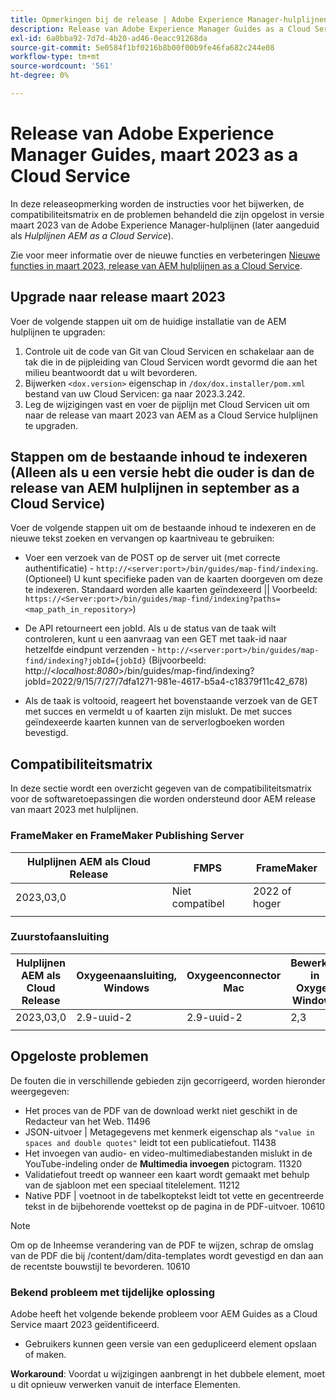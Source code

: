 ```yaml
---
title: Opmerkingen bij de release | Adobe Experience Manager-hulplijnen as a Cloud Service, release maart 2023
description: Release van Adobe Experience Manager Guides as a Cloud Service in maart
exl-id: 6a0bba92-7d7d-4b20-ad46-0eacc91268da
source-git-commit: 5e0584f1bf0216b8b00f00b9fe46fa682c244e08
workflow-type: tm+mt
source-wordcount: '561'
ht-degree: 0%

---
```


# Release van Adobe Experience Manager Guides, maart 2023 as a Cloud Service

In deze releaseopmerking worden de instructies voor het bijwerken, de compatibiliteitsmatrix en de problemen behandeld die zijn opgelost in versie maart 2023 van de Adobe Experience Manager-hulplijnen (later aangeduid als *Hulplijnen AEM as a Cloud Service*).

Zie voor meer informatie over de nieuwe functies en verbeteringen [Nieuwe functies in maart 2023, release van AEM hulplijnen as a Cloud Service](whats-new-2023.3.0.md).

## Upgrade naar release maart 2023

Voer de volgende stappen uit om de huidige installatie van de AEM hulplijnen te upgraden:
1. Controle uit de code van Git van Cloud Servicen en schakelaar aan de tak die in de pijpleiding van Cloud Servicen wordt gevormd die aan het milieu beantwoordt dat u wilt bevorderen.
2. Bijwerken `<dox.version>` eigenschap in `/dox/dox.installer/pom.xml` bestand van uw Cloud Servicen: ga naar 2023.3.242.
3. Leg de wijzigingen vast en voer de pijplijn met Cloud Servicen uit om naar de release van maart 2023 van AEM as a Cloud Service hulplijnen te upgraden.

## Stappen om de bestaande inhoud te indexeren (Alleen als u een versie hebt die ouder is dan de release van AEM hulplijnen in september as a Cloud Service)

Voer de volgende stappen uit om de bestaande inhoud te indexeren en de nieuwe tekst zoeken en vervangen op kaartniveau te gebruiken:

* Voer een verzoek van de POST op de server uit (met correcte authentificatie) - `http://<server:port>/bin/guides/map-find/indexing`.
(Optioneel) U kunt specifieke paden van de kaarten doorgeven om deze te indexeren. Standaard worden alle kaarten geïndexeerd || Voorbeeld: `https://<Server:port>/bin/guides/map-find/indexing?paths=<map_path_in_repository>`)

* De API retourneert een jobId. Als u de status van de taak wilt controleren, kunt u een aanvraag van een GET met taak-id naar hetzelfde eindpunt verzenden - `http://<server:port>/bin/guides/map-find/indexing?jobId={jobId}`
(Bijvoorbeeld: http://&lt;_localhost:8080_>/bin/guides/map-find/indexing?jobId=2022/9/15/7/27/7dfa1271-981e-4617-b5a4-c18379f11c42_678)

* Als de taak is voltooid, reageert het bovenstaande verzoek van de GET met succes en vermeldt u of kaarten zijn mislukt. De met succes geïndexeerde kaarten kunnen van de serverlogboeken worden bevestigd.

## Compatibiliteitsmatrix

In deze sectie wordt een overzicht gegeven van de compatibiliteitsmatrix voor de softwaretoepassingen die worden ondersteund door AEM release van maart 2023 met hulplijnen.

### FrameMaker en FrameMaker Publishing Server

| Hulplijnen AEM als Cloud Release | FMPS | FrameMaker |
| --- | --- | --- |
| 2023,03,0 | Niet compatibel | 2022 of hoger |
| | | |


### Zuurstofaansluiting

| Hulplijnen AEM als Cloud Release | Oxygeenaansluiting, Windows | Oxygeenconnector Mac | Bewerken in Oxygen Windows | Bewerken in Oxygen Mac |
| --- | --- | --- | --- | --- |
| 2023,03,0 | 2.9-uuid-2 | 2.9-uuid-2 | 2,3 | 2,3 |
|  |  |  |  |

## Opgeloste problemen

De fouten die in verschillende gebieden zijn gecorrigeerd, worden hieronder weergegeven:

* Het proces van de PDF van de download werkt niet geschikt in de Redacteur van het Web. 11496
* JSON-uitvoer | Metagegevens met kenmerk eigenschap als `"value in spaces and double quotes"` leidt tot een publicatiefout. 11438
* Het invoegen van audio- en video-multimediabestanden mislukt in de YouTube-indeling onder de **Multimedia invoegen** pictogram. 11320
* Validatiefout treedt op wanneer een kaart wordt gemaakt met behulp van de sjabloon met een speciaal titelelement. 11212
* Native PDF | voetnoot in de tabelkoptekst leidt tot vette en gecentreerde tekst in de bijbehorende voettekst op de pagina in de PDF-uitvoer. 10610
>[!NOTE]
>
>Om op de Inheemse verandering van de PDF te wijzen, schrap de omslag van de PDF die bij /content/dam/dita-templates wordt gevestigd en dan aan de recentste bouwstijl te bevorderen. 10610

### Bekend probleem met tijdelijke oplossing

Adobe heeft het volgende bekende probleem voor AEM Guides as a Cloud Service maart 2023 geïdentificeerd.

* Gebruikers kunnen geen versie van een gedupliceerd element opslaan of maken.

**Workaround**: Voordat u wijzigingen aanbrengt in het dubbele element, moet u dit opnieuw verwerken vanuit de interface Elementen.
